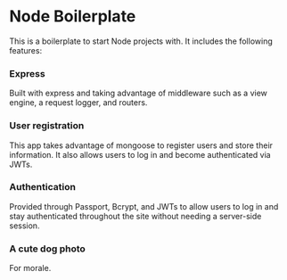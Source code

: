 # Node Boilerplate

This is a boilerplate to start Node projects with. It includes the following features:

### Express

Built with express and taking advantage of middleware such as a view engine, a request logger, and routers.

### User registration

This app takes advantage of mongoose to register users and store their information. It also allows users to log in and become authenticated via JWTs.

### Authentication

Provided through Passport, Bcrypt, and JWTs to allow users to log in and stay authenticated throughout the site without needing a server-side session.

### A cute dog photo

For morale.
